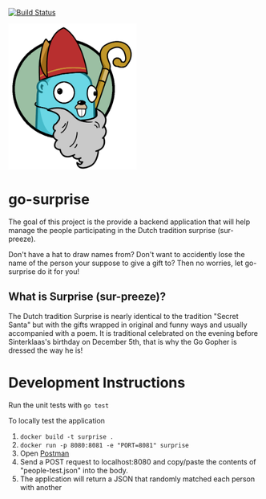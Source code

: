 [![Build Status](https://travis-ci.com/BattleBas/go-surprise.svg?branch=master)](https://travis-ci.com/BattleBas/go-surprise)

<img src="https://raw.githubusercontent.com/battlebas/go-surprise/master/assets/surprise_logo.png" width="256">

# go-surprise
The goal of this project is the provide a backend application that will help
manage the people participating in the Dutch tradition surprise (sur-preeze).

Don't have a hat to draw names from? Don't want to accidently lose the name of the person your suppose to give a gift to? Then no worries, let go-surprise do it for you!

## What is Surprise (sur-preeze)?
The Dutch tradition Surprise is nearly identical to the tradition "Secret Santa" but with the gifts wrapped in original and funny ways and usually accompanied with a poem. It is traditional celebrated on the evening before Sinterklaas's birthday on December 5th, that is why the Go Gopher is dressed the way he is!

# Development Instructions

Run the unit tests with `go test`

To locally test the application
1. `docker build -t surprise .`
2. `docker run -p 8080:8081 -e "PORT=8081" surprise`
3. Open [Postman](https://www.getpostman.com/)
4. Send a POST request to localhost:8080 and copy/paste the contents of "people-test.json" into the body.
5. The application will return a JSON that randomly matched each person with another